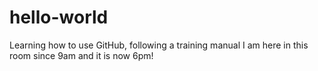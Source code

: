 # hello-world
Learning how to use GitHub, following a training manual
I am here in this room since 9am and it is now 6pm!
